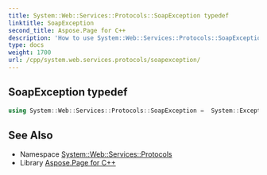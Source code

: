 ```yaml
---
title: System::Web::Services::Protocols::SoapException typedef
linktitle: SoapException
second_title: Aspose.Page for C++
description: 'How to use System::Web::Services::Protocols::SoapException typedef in C++.'
type: docs
weight: 1700
url: /cpp/system.web.services.protocols/soapexception/
---
```

## SoapException typedef




```cpp
using System::Web::Services::Protocols::SoapException =  System::ExceptionWrapper<Details_SoapException>
```

## See Also

* Namespace [System::Web::Services::Protocols](../)
* Library [Aspose.Page for C++](../../)
